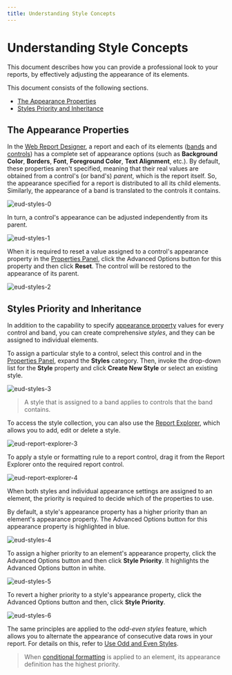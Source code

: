 ```yaml
---
title: Understanding Style Concepts
---
```

# Understanding Style Concepts
This document describes how you can provide a professional look to your reports, by effectively adjusting the appearance of its elements.

This document consists of the following sections.
* [The Appearance Properties](#properties)
* [Styles Priority and Inheritance](#inheritance)

## <a name="properties"/>The Appearance Properties
In the [Web Report Designer](../../../../../interface-elements-for-web/articles/report-designer.md), a report and each of its elements ([bands](../../../../../interface-elements-for-web/articles/report-designer/report-elements/report-bands.md) and [controls](../../../../../interface-elements-for-web/articles/report-designer/report-elements/report-controls.md)) has a complete set of appearance options (such as **Background Color**, **Borders**, **Font**, **Foreground Color**, **Text Alignment**, etc.). By default, these properties aren't specified, meaning that their real values are obtained from a control's (or band's) _parent_, which is the report itself. So, the appearance specified for a report is distributed to all its child elements. Similarly, the appearance of a band is translated to the controls it contains.

![eud-styles-0](../../../../images/Img120191.png)

In turn, a control's appearance can be adjusted independently from its parent.

![eud-styles-1](../../../../images/Img120192.png)

When it is required to reset a value assigned to a control's appearance property in the [Properties Panel](../../../../../interface-elements-for-web/articles/report-designer/interface-elements/properties-panel.md), click the Advanced Options button for this property and then click **Reset**. The control will be restored to the appearance of its parent.

![eud-styles-2](../../../../images/Img120193.png)

## <a name="inheritance"/>Styles Priority and Inheritance
In addition to the capability to specify [appearance property](#properties) values for every control and band, you can create comprehensive _styles_, and they can be assigned to individual elements.

To assign a particular style to a control, select this control and in the [Properties Panel](../../../../../interface-elements-for-web/articles/report-designer/interface-elements/properties-panel.md), expand the **Styles** category. Then, invoke the drop-down list for the **Style** property and click **Create New Style** or select an existing style.

![eud-styles-3](../../../../images/Img120194.png)

> A style that is assigned to a band applies to controls that the band contains.

To access the style collection, you can also use the [Report Explorer](../../../../../interface-elements-for-web/articles/report-designer/interface-elements/report-explorer.md), which allows you to add, edit or delete a style.

![eud-report-explorer-3](../../../../images/Img120129.png)

To apply a style or formatting rule to a report control, drag it from the Report Explorer onto the required report control.

![eud-report-explorer-4](../../../../images/Img120130.png)

When both styles and individual appearance settings are assigned to an element, the priority is required to decide which of the properties to use.

By default, a style's appearance property has a higher priority than an element's appearance property. The Advanced Options button for this appearance property is highlighted in blue.
 

![eud-styles-4](../../../../images/Img120195.png)

To assign a higher priority to an element's appearance property, click the Advanced Options button and then click **Style Priority**. It highlights the Advanced Options button in white.

![eud-styles-5](../../../../images/Img120196.png)

To revert a higher priority to a style's appearance property, click the Advanced Options button and then, click **Style Priority**.

![eud-styles-6](../../../../images/Img120197.png)

The same principles are applied to the _odd-even styles_ feature, which allows you to alternate the appearance of consecutive data rows in your report. For details on this, refer to [Use Odd and Even Styles](../../../../../interface-elements-for-web/articles/report-designer/creating-reports/appearance-customization/use-odd-and-even-styles.md).

> When [conditional formatting](../../../../../interface-elements-for-web/articles/report-designer/creating-reports/appearance-customization/conditionally-change-a-control's-appearance.md) is applied to an element, its appearance definition has the highest priority.